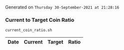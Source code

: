 Generated on `Thursday 30-September-2021 at 21:28:16`

### Current to Target Coin Ratio
`current_coin_ratio.sh`

Date|Current|Target|Ratio
---|---|---|---
